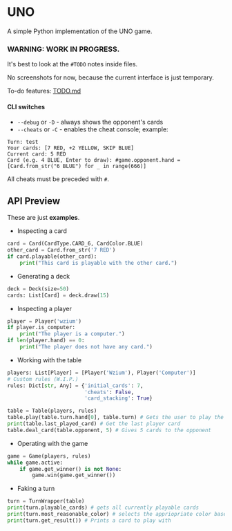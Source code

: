 # UNO
A simple Python implementation of the UNO game.

### WARNING: WORK IN PROGRESS.
It's best to look at the `#TODO` notes inside files.

No screenshots for now, because the current interface is just temporary.

To-do features:
[TODO.md](TODO.md)

#### CLI switches
- `--debug` or `-D` - always shows the opponent's cards
- `--cheats` or `-C` - enables the cheat console; example:
```
Turn: test
Your cards: [7 RED, +2 YELLOW, SKIP BLUE]
Current card: 5 RED
Card (e.g. 4 BLUE, Enter to draw): #game.opponent.hand = [Card.from_str("6 BLUE") for _ in range(666)]
```
All cheats must be preceded with `#`.

## API Preview
These are just **examples**.
- Inspecting a card
```python
card = Card(CardType.CARD_6, CardColor.BLUE)
other_card = Card.from_str('7 RED')
if card.playable(other_card):
    print("This card is playable with the other card.")
```

- Generating a deck
```python
deck = Deck(size=50)
cards: List[Card] = deck.draw(15)
```

- Inspecting a player
```python
player = Player('wzium')
if player.is_computer:
    print("The player is a computer.")
if len(player.hand) == 0:
    print("The player does not have any card.")
```

- Working with the table
```python
players: List[Player] = [Player('Wzium'), Player('Computer')]
# Custom rules (W.I.P.)
rules: Dict[str, Any] = {'initial_cards': 7,
                         'cheats': False,
                         'card_stacking': True}

table = Table(players, rules)
table.play(table.turn.hand[0], table.turn) # Gets the user to play the first card 
print(table.last_played_card) # Get the last player card
table.deal_card(table.opponent, 5) # Gives 5 cards to the opponent
```

- Operating with the game
```python
game = Game(players, rules)
while game.active:
    if game.get_winner() is not None:
        game.win(game.get_winner())
```

- Faking a turn
```python
turn = TurnWrapper(table)
print(turn.playable_cards) # gets all currently playable cards
print(turn.most_reasonable_color) # selects the appriopriate color based on how many times it appears
print(turn.get_result()) # Prints a card to play with
```